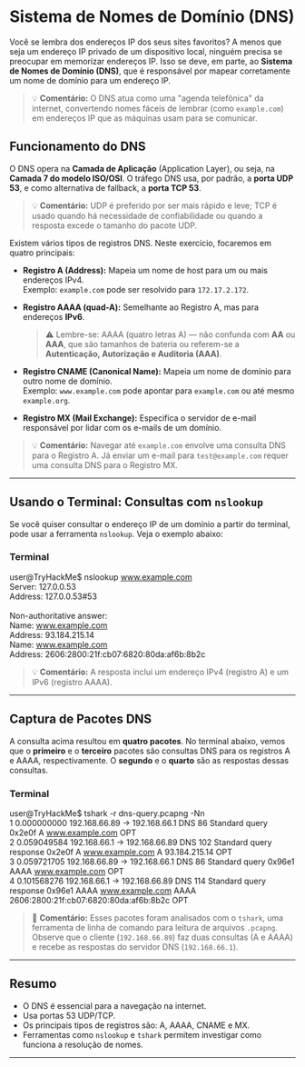 # Sistema de Nomes de Domínio (DNS)

Você se lembra dos endereços IP dos seus sites favoritos? A menos que seja um endereço IP privado de um dispositivo local, ninguém precisa se preocupar em memorizar endereços IP. Isso se deve, em parte, ao **Sistema de Nomes de Domínio (DNS)**, que é responsável por mapear corretamente um nome de domínio para um endereço IP.

> 💡 **Comentário:** O DNS atua como uma "agenda telefônica" da internet, convertendo nomes fáceis de lembrar (como `example.com`) em endereços IP que as máquinas usam para se comunicar.

## Funcionamento do DNS

O DNS opera na **Camada de Aplicação** (Application Layer), ou seja, na **Camada 7 do modelo ISO/OSI**. O tráfego DNS usa, por padrão, a **porta UDP 53**, e como alternativa de fallback, a **porta TCP 53**.

> 💡 **Comentário:** UDP é preferido por ser mais rápido e leve; TCP é usado quando há necessidade de confiabilidade ou quando a resposta excede o tamanho do pacote UDP.

Existem vários tipos de registros DNS. Neste exercício, focaremos em quatro principais:

- **Registro A (Address):** Mapeia um nome de host para um ou mais endereços IPv4.  
  Exemplo: `example.com` pode ser resolvido para `172.17.2.172`.

- **Registro AAAA (quad-A):** Semelhante ao Registro A, mas para endereços **IPv6**.  
  > ⚠️ Lembre-se: AAAA (quatro letras A) — não confunda com **AA** ou **AAA**, que são tamanhos de bateria ou referem-se a **Autenticação, Autorização e Auditoria (AAA)**.

- **Registro CNAME (Canonical Name):** Mapeia um nome de domínio para outro nome de domínio.  
  Exemplo: `www.example.com` pode apontar para `example.com` ou até mesmo `example.org`.

- **Registro MX (Mail Exchange):** Especifica o servidor de e-mail responsável por lidar com os e-mails de um domínio.

> 💡 **Comentário:** Navegar até `example.com` envolve uma consulta DNS para o Registro A. Já enviar um e-mail para `test@example.com` requer uma consulta DNS para o Registro MX.

---

## Usando o Terminal: Consultas com `nslookup`

Se você quiser consultar o endereço IP de um domínio a partir do terminal, pode usar a ferramenta `nslookup`. Veja o exemplo abaixo:

### Terminal

user@TryHackMe$ nslookup www.example.com<br>
Server: 127.0.0.53<br>
Address: 127.0.0.53#53<br>
<br>
Non-authoritative answer:<br>
Name: www.example.com<br>
Address: 93.184.215.14<br>
Name: www.example.com<br>
Address: 2606:2800:21f:cb07:6820:80da:af6b:8b2c<br>


> 💡 **Comentário:** A resposta inclui um endereço IPv4 (registro A) e um IPv6 (registro AAAA).

---

## Captura de Pacotes DNS

A consulta acima resultou em **quatro pacotes**. No terminal abaixo, vemos que o **primeiro** e o **terceiro** pacotes são consultas DNS para os registros A e AAAA, respectivamente. O **segundo** e o **quarto** são as respostas dessas consultas.

### Terminal

user@TryHackMe$ tshark -r dns-query.pcapng -Nn<br>
1 0.000000000 192.168.66.89 → 192.168.66.1 DNS 86 Standard query 0x2e0f A www.example.com OPT<br>
2 0.059049584 192.168.66.1 → 192.168.66.89 DNS 102 Standard query response 0x2e0f A www.example.com A 93.184.215.14 OPT<br>
3 0.059721705 192.168.66.89 → 192.168.66.1 DNS 86 Standard query 0x96e1 AAAA www.example.com OPT<br>
4 0.101568276 192.168.66.1 → 192.168.66.89 DNS 114 Standard query response 0x96e1 AAAA www.example.com AAAA 2606:2800:21f:cb07:6820:80da:af6b:8b2c OPT<br>


> 🧪 **Comentário:** Esses pacotes foram analisados com o `tshark`, uma ferramenta de linha de comando para leitura de arquivos `.pcapng`. Observe que o cliente (`192.168.66.89`) faz duas consultas (A e AAAA) e recebe as respostas do servidor DNS (`192.168.66.1`).

---

## Resumo

- O DNS é essencial para a navegação na internet.
- Usa portas 53 UDP/TCP.
- Os principais tipos de registros são: A, AAAA, CNAME e MX.
- Ferramentas como `nslookup` e `tshark` permitem investigar como funciona a resolução de nomes.

---
